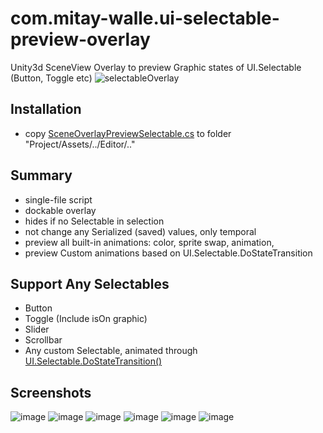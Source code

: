 # com.mitay-walle.ui-selectable-preview-overlay
Unity3d SceneView Overlay to preview Graphic states of UI.Selectable (Button, Toggle etc) 
![selectableOverlay](https://github.com/user-attachments/assets/680a86c0-9de2-4b9d-8f7a-12421a89a524)

## Installation
- copy [SceneOverlayPreviewSelectable.cs](https://github.com/mitay-walle/com.mitay-walle.ui-selectable-preview-overlay/blob/main/SceneOverlayPreviewSelectable.cs) to folder "Project/Assets/../Editor/.."
## Summary
- single-file script
- dockable overlay
- hides if no Selectable in selection
- not change any Serialized (saved) values, only temporal
- preview all built-in animations: color, sprite swap, animation,
- preview Custom animations based on UI.Selectable.DoStateTransition 
## Support Any Selectables
- Button
- Toggle (Include isOn graphic)
- Slider
- Scrollbar
- Any custom Selectable, animated through [UI.Selectable.DoStateTransition()](https://docs.unity.cn/Packages/com.unity.ugui@1.0/api/UnityEngine.UI.Selectable.html#UnityEngine_UI_Selectable_DoStateTransition_UnityEngine_UI_Selectable_SelectionState_System_Boolean_)

## Screenshots
![image](https://github.com/user-attachments/assets/1061f466-e857-4d25-a2a6-20879cef8b7a)
![image](https://github.com/user-attachments/assets/2442032d-73cf-44c0-9c29-7f3016b1e0c8)
![image](https://github.com/user-attachments/assets/225fe27a-8d19-49ca-9383-2e83f013ad94)
![image](https://github.com/user-attachments/assets/ca381548-2dc9-4534-90c5-8ce59a6da72f)
![image](https://github.com/user-attachments/assets/b4110b57-6f0f-417f-9d14-888a659d5873)
![image](https://github.com/user-attachments/assets/839f5e49-dcdb-4283-ac97-9036f37503a4)

